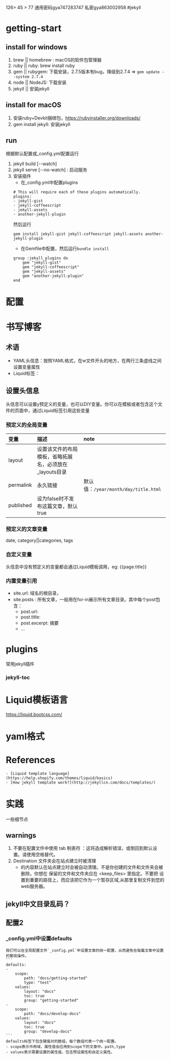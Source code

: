 
126> 45 > 77 
通用密码gya747283747
私密gya863002958
#jekyll

# getting-start
## install for windows
1. brew || homebrew : macOS的软件包管理器
1. ruby || ruby: brew install ruby
2. gem || rubygem: 下载安装，2.7.5版本有bug，降级到2.7.4 => `gem update --system 2.7.4`
3. node || NodeJS: 下载安装
5. jekyll || 安装jekyll

## install for macOS
1. 安装ruby+Devkit捆绑包，https://rubyinstaller.org/downloads/
2. gem install jekyll: 安装jekyll

## run
根据默认配置或_config.yml配置运行
1. jekyll build [--watch]
1. jekyll serve [--no-watch] : 启动服务
3. 安装插件
    - 在_config.yml中配置plugins
    ```
    # This will require each of these plugins automatically.
    plugins:
    - jekyll-gist
    - jekyll-coffeescript
    - jekyll-assets
    - another-jekyll-plugin
    ```
    然后运行
    ```
    gem install jekyll-gist jekyll-coffeescript jekyll-assets another-jekyll-plugin
    ```
    - 在Gemfile中配置，然后运行`bundle install`
    ```
    group :jekyll_plugins do
        gem "jekyll-gist"
        gem "jekyll-coffeescript"
        gem "jekyll-assets"
        gem "another-jekyll-plugin"
    end
    ```





# 配置

# 书写博客
## 术语
- YAML头信息：按照YAML格式，在w文件开头的地方，在两行三条虚线之间设置变量属性
- Liquid标签：

## 设置头信息
头信息可以设置y预定义的变量，也可以DIY变量。你可以在模板或者包含这个文件的页面中，通过Liquid标签引用这些变量

### 预定义的全局变量
|变量|描述|note|
|:---|:---|:---|
|layout|设置该文件的布局模板，省略拓展名，必须放在_layouts目录||
|permalink|永久链接|默认值：`/year/month/day/title.html`|
|published|设为false时不发布这篇文章，默认true||
### 预定义的文章变量
date, category||categories, tags
### 自定义变量
头信息中没有预定义的变量都会通过Liquid模板调用，eg: {{page.title}}

### 内置变量引用
- site.url: 域名的根目录，
- site.posts : 所有文章，一般用在for-in展示所有文章目录。其中每个post包含：
    - post.url: 
    - post.title:
    - post.excerpt: 摘要
    - ...



# plugins
常用jekyll插件
### jekyll-toc

# Liquid模板语言
https://liquid.bootcss.com/
# yaml格式


# References
    - [Liquid template language](https://help.shopify.com/themes/liquid/basics)
    - [How jekyll template work?](http://jekyllcn.com/docs/templates/)


# 实践
一些细节点
## warnings
1. 不要在配置文件中使用 tab 制表符 ：这将造成解析错误，或倒回到默认设置。请使用空格替代。
2. Destination 文件夹会在站点建立时被清理
    - <destination> 的内容默认在站点建立时会被自动清理。不是你创建的文件和文件夹会被删除。你想在 <destination> 保留的文件和文件夹应在 <keep_files> 里指定。不要把<destination> 设置到重要的路径上，而应该把它作为一个暂存区域,从那里复制文件到您的web服务器。

## jekyll中文目录乱码？

## 配置2
### _config.yml中设置defaults
    我们可以在全局配置文件`_config.yml`中设置文章的统一配置，从而避免在每篇文章中设置的繁琐操作。
    ```
    defaults:
    - 
        scope: 
            path: "docs/getting-started"
            type: "test"
        values:
            layout: "docs"
            toc: true
            group: "getting-started"
    - 
        scope: 
            path: "docs/develop-docs"
        values:
            layout: "docs"
            toc: true
            group: "develop-docs"
    ```
    defaults标签下包含键值对的数组，每个数组代表一个统一配置。
    - scope表示作用域，属性值会应用到scope下的文章中。path,type
    - values表示需要设置的属性值，包含预设属性和自定义属性。